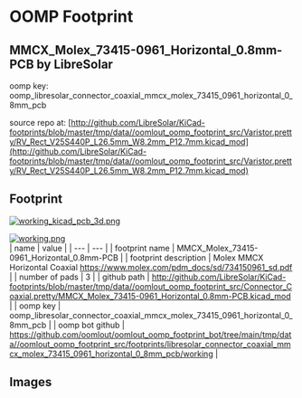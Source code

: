 # OOMP Footprint  
## MMCX_Molex_73415-0961_Horizontal_0.8mm-PCB  by LibreSolar  
  
oomp key: oomp_libresolar_connector_coaxial_mmcx_molex_73415_0961_horizontal_0_8mm_pcb  
  
source repo at: [http://github.com/LibreSolar/KiCad-footprints/blob/master/tmp/data//oomlout_oomp_footprint_src/Varistor.pretty/RV_Rect_V25S440P_L26.5mm_W8.2mm_P12.7mm.kicad_mod](http://github.com/LibreSolar/KiCad-footprints/blob/master/tmp/data//oomlout_oomp_footprint_src/Varistor.pretty/RV_Rect_V25S440P_L26.5mm_W8.2mm_P12.7mm.kicad_mod)  
## Footprint  
  
[![working_kicad_pcb_3d.png](working_kicad_pcb_3d_600.png)](working_kicad_pcb_3d.png)  
  
[![working.png](working_600.png)](working.png)  
| name | value | 
| --- | --- | 
| footprint name | MMCX_Molex_73415-0961_Horizontal_0.8mm-PCB | 
| footprint description | Molex MMCX Horizontal Coaxial https://www.molex.com/pdm_docs/sd/734150961_sd.pdf | 
| number of pads | 3 | 
| github path | http://github.com/LibreSolar/KiCad-footprints/blob/master/tmp/data//oomlout_oomp_footprint_src/Connector_Coaxial.pretty/MMCX_Molex_73415-0961_Horizontal_0.8mm-PCB.kicad_mod | 
| oomp key | oomp_libresolar_connector_coaxial_mmcx_molex_73415_0961_horizontal_0_8mm_pcb | 
| oomp bot github | https://github.com/oomlout/oomlout_oomp_footprint_bot/tree/main/tmp/data//oomlout_oomp_footprint_src/footprints/libresolar_connector_coaxial_mmcx_molex_73415_0961_horizontal_0_8mm_pcb/working | 
## Images  
